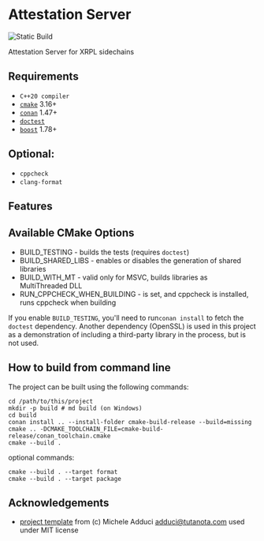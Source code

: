# Attestation Server

![Static Build](https://github.com/greg7mdp/attestation_server/workflows/Build/badge.svg)

Attestation Server for XRPL sidechains

## Requirements

* `C++20 compiler` 
* [`cmake`](https://cmake.org) 3.16+
* [`conan`](https://conan.io) 1.47+
* [`doctest`](https://github.com/doctest/doctest)
* [`boost`](https://www.boost.org/) 1.78+

## Optional:

* `cppcheck`
* `clang-format`

## Features



## Available CMake Options

* BUILD_TESTING     - builds the tests (requires `doctest`)
* BUILD_SHARED_LIBS - enables or disables the generation of shared libraries
* BUILD_WITH_MT - valid only for MSVC, builds libraries as MultiThreaded DLL
* RUN_CPPCHECK_WHEN_BUILDING - is set, and cppcheck is installed, runs cppcheck when building 

If you enable `BUILD_TESTING`, you'll need to run`conan install` to fetch the `doctest` dependency. Another dependency (OpenSSL) is used in this project as a demonstration of including a third-party library in the process, but is not used.

## How to build from command line

The project can be built using the following commands:

```shell
cd /path/to/this/project
mkdir -p build # md build (on Windows)
cd build 
conan install .. --install-folder cmake-build-release --build=missing
cmake .. -DCMAKE_TOOLCHAIN_FILE=cmake-build-release/conan_toolchain.cmake
cmake --build .
```

optional commands:

```
cmake --build . --target format
cmake --build . --target package
```

## Acknowledgements

- [project template](https://github.com/madduci/moderncpp-project-template/blob/master/CMakeLists.txt) from (c) Michele Adduci <adduci@tutanota.com> used under MIT license
